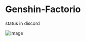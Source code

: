 # Genshin-Factorio
status in discord

![image](https://github.com/egoryrhenko/Genshin-Factorio/assets/91322718/c1194b4c-ce1e-447a-b8c0-35c383606628)
